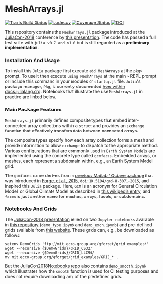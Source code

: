 # MeshArrays.jl


[![Travis Build Status](https://travis-ci.org/gaelforget/MeshArrays.jl.svg?branch=master)](https://travis-ci.org/gaelforget/MeshArrays.jl)
[![codecov](https://codecov.io/gh/gaelforget/GCMFaces.jl/branch/master/graph/badge.svg)](https://codecov.io/gh/gaelforget/GCMFaces.jl)
[![Coverage Status](https://coveralls.io/repos/github/gaelforget/GCMFaces_jl/badge.svg?branch=master)](https://coveralls.io/github/gaelforget/GCMFaces_jl?branch=master)
[![DOI](https://zenodo.org/badge/143987632.svg)](https://zenodo.org/badge/latestdoi/143987632)

This repository contains the `MeshArrays.jl` package introduced at the [JuliaCon-2018](http://juliacon.org/2018/) conference by [this presentation](https://youtu.be/RDxAy_zSUvg). The code has passed a full test suite with `julia v0.7 and v1.0` but is still regarded as a **preliminary implementation**.

### Installation And Usage

To install this `Julia` package first execute `add MeshArrays` at the `pkg>` prompt. To use it then execute `using MeshArrays` at the main `>` REPL prompt or include this command in your modules or `startup.jl` file. `Julia`'s package manager, `Pkg`, is currently documented [here within docs.julialang.org](https://docs.julialang.org/en/stable/stdlib/Pkg/). Notebooks that illustrate the use `MeshArrays.jl` in practice are linked below.

### Main Package Features

`MeshArrays.jl` primarily defines composite types that embed inter-connected array collections within a `struct` and provides an `exchange` function that effectively transfers data between connected arrays. 

The composite types specify how each array collection forms a mesh and provide information to allow `exchange` to dispatch to the appropriate method. Various configurations that are commonly used in `Earth System Models` are implemented using the concrete type called `gcmfaces`. Embedded arrays, or meshes, each represent a subdomain within, e.g., an Earth System Model grid.

The `gcmfaces` name derives from a [previous Matlab / Octave package](https://gcmfaces.readthedocs.io/en/latest/) that was introduced in [Forget et al., 2015](http://www.geosci-model-dev.net/8/3071/2015/), `doi:10.5194/gmd-8-3071-2015`, and inspired this `Julia` package. Here, `GCM` is an acronym for General Circulation Model, or Global Climate Model as described in [this wikipedia entry](https://en.wikipedia.org/wiki/General_circulation_model), and `faces` is just another name for meshes, arrays, facets, or subdomains.


### Notebooks And Grids

The [JuliaCon-2018 presentation](https://youtu.be/RDxAy_zSUvg) relied on two `Jupyter notebooks` available in [this repository](https://github.com/gaelforget/JuliaCon2018Notebooks.git) (`demo_type.ipynb` and `demo_exch.ipynb`) and pre-defined grids available from [this website](http://mit.ecco-group.org/opendap/gforget/grid_examples/contents.html). These grids can, e.g., be downloaded as follows:

```
setenv DemoGrids 'ftp://mit.ecco-group.org/gforget/grid_examples/'
wget --recursive {$DemoGrids}/GRID_CS32/
wget --recursive {$DemoGrids}/GRID_LLC90/
mv mit.ecco-group.org/gforget/grid_examples/GRID_* .
```

But the [JuliaCon2018Notebooks repo](https://github.com/gaelforget/JuliaCon2018Notebooks.git) also contains `demo_smooth.ipynb` which illustrates how the `smooth` function is used for CI testing purposes and does not require downloading any of the predefined grids. 




